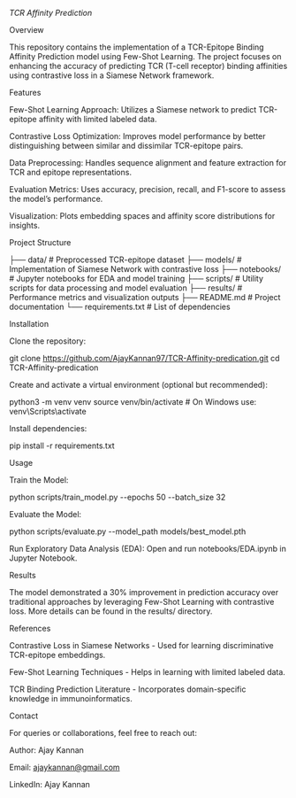*TCR Affinity Prediction*

Overview

This repository contains the implementation of a TCR-Epitope Binding Affinity Prediction model using Few-Shot Learning. The project focuses on enhancing the accuracy of predicting TCR (T-cell receptor) binding affinities using contrastive loss in a Siamese Network framework.

Features

Few-Shot Learning Approach: Utilizes a Siamese network to predict TCR-epitope affinity with limited labeled data.

Contrastive Loss Optimization: Improves model performance by better distinguishing between similar and dissimilar TCR-epitope pairs.

Data Preprocessing: Handles sequence alignment and feature extraction for TCR and epitope representations.

Evaluation Metrics: Uses accuracy, precision, recall, and F1-score to assess the model’s performance.

Visualization: Plots embedding spaces and affinity score distributions for insights.

Project Structure

├── data/                 # Preprocessed TCR-epitope dataset
├── models/               # Implementation of Siamese Network with contrastive loss
├── notebooks/            # Jupyter notebooks for EDA and model training
├── scripts/              # Utility scripts for data processing and model evaluation
├── results/              # Performance metrics and visualization outputs
├── README.md             # Project documentation
└── requirements.txt      # List of dependencies

Installation

Clone the repository:

git clone https://github.com/AjayKannan97/TCR-Affinity-predication.git
cd TCR-Affinity-predication

Create and activate a virtual environment (optional but recommended):

python3 -m venv venv
source venv/bin/activate  # On Windows use: venv\Scripts\activate

Install dependencies:

pip install -r requirements.txt

Usage

Train the Model:

python scripts/train_model.py --epochs 50 --batch_size 32

Evaluate the Model:

python scripts/evaluate.py --model_path models/best_model.pth

Run Exploratory Data Analysis (EDA):
Open and run notebooks/EDA.ipynb in Jupyter Notebook.

Results

The model demonstrated a 30% improvement in prediction accuracy over traditional approaches by leveraging Few-Shot Learning with contrastive loss. More details can be found in the results/ directory.

References

Contrastive Loss in Siamese Networks - Used for learning discriminative TCR-epitope embeddings.

Few-Shot Learning Techniques - Helps in learning with limited labeled data.

TCR Binding Prediction Literature - Incorporates domain-specific knowledge in immunoinformatics.

Contact

For queries or collaborations, feel free to reach out:

Author: Ajay Kannan

Email: ajaykannan@gmail.com

LinkedIn: Ajay Kannan
